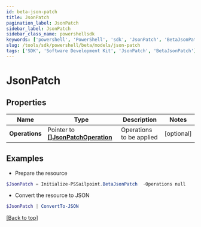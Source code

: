 ```yaml
---
id: beta-json-patch
title: JsonPatch
pagination_label: JsonPatch
sidebar_label: JsonPatch
sidebar_class_name: powershellsdk
keywords: ['powershell', 'PowerShell', 'sdk', 'JsonPatch', 'BetaJsonPatch'] 
slug: /tools/sdk/powershell/beta/models/json-patch
tags: ['SDK', 'Software Development Kit', 'JsonPatch', 'BetaJsonPatch']
---
```



# JsonPatch

## Properties

Name | Type | Description | Notes
------------ | ------------- | ------------- | -------------
**Operations** |  Pointer to [**[]JsonPatchOperation**](json-patch-operation) | Operations to be applied | [optional] 

## Examples

- Prepare the resource
```powershell
$JsonPatch = Initialize-PSSailpoint.BetaJsonPatch  -Operations null
```

- Convert the resource to JSON
```powershell
$JsonPatch | ConvertTo-JSON
```


[[Back to top]](#) 


